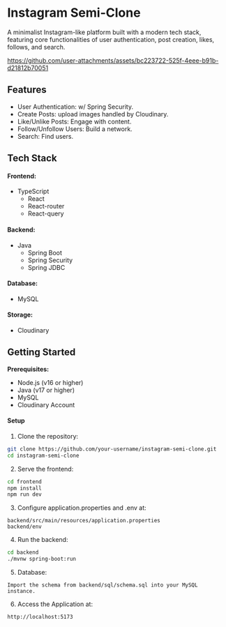 # Instagram Semi-Clone

A minimalist Instagram-like platform built with a modern tech stack, featuring core functionalities of user authentication, post creation, likes, follows, and search.

https://github.com/user-attachments/assets/bc223722-525f-4eee-b91b-d21812b70051

## Features

* User Authentication: w/ Spring Security.
* Create Posts: upload images handled by Cloudinary.
* Like/Unlike Posts: Engage with content.
* Follow/Unfollow Users: Build a network.
* Search: Find users.
  
## Tech Stack

#### Frontend:

* TypeScript 
  * React
  * React-router
  * React-query

#### Backend:

* Java 
  * Spring Boot
  * Spring Security
  * Spring JDBC

#### Database:

* MySQL

#### Storage:

* Cloudinary

## Getting Started

**Prerequisites:**

* Node.js (v16 or higher)
* Java (v17 or higher)
* MySQL
* Cloudinary Account

#### Setup

1. Clone the repository:
```bash
git clone https://github.com/your-username/instagram-semi-clone.git
cd instagram-semi-clone
```
2. Serve the frontend:
```bash
cd frontend
npm install
npm run dev
```
3. Configure application.properties and .env at:
```
backend/src/main/resources/application.properties
backend/env
```
4. Run the backend:
```bash
cd backend
./mvnw spring-boot:run
```
5. Database:
```
Import the schema from backend/sql/schema.sql into your MySQL instance.
```
6. Access the Application at:
```
http://localhost:5173
```
